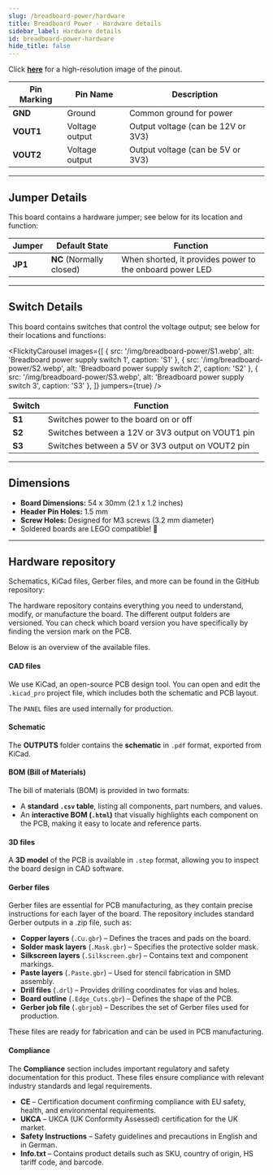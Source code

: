 ```yaml
---
slug: /breadboard-power/hardware
title: Breadboard Power - Hardware details
sidebar_label: Hardware details
id: breadboard-power-hardware
hide_title: false
---
```


<CenteredImage src="/img/breadboard-power/pinout.png" alt="Pinout" />

Click [**here**](/img/breadboard-power/pinout.png) for a high-resolution image of the pinout.

| Pin Marking | Pin Name | Description                                     |
| ----------- | -------- | ----------------------------------------------- |
| **GND**     | Ground   | Common ground for power            |
| **VOUT1**   | Voltage output   | Output voltage (can be 12V or 3V3)    |
| **VOUT2**   | Voltage output   | Output voltage (can be 5V or 3V3)     |

---

## Jumper Details

This board contains a hardware jumper; see below for its location and function:

<CenteredImage src="/img/breadboard-power/jp1.webp" alt="Breadboard power jumper location" width="550px" />

| Jumper  | Default State            | Function                                                                                          |
| ------- | ------------------------ | ------------------------------------------------------------------------------------------------- |
| **JP1** | **NC** (Normally closed) | When shorted, it provides power to the onboard power LED                              |

---

## Switch Details

This board contains switches that control the voltage output; see below for their locations and functions:

<FlickityCarousel
  images={[
    { src: '/img/breadboard-power/S1.webp', alt: 'Breadboard power supply switch 1', caption: 'S1' },
    { src: '/img/breadboard-power/S2.webp', alt: 'Breadboard power supply switch 2', caption: 'S2' },
    { src: '/img/breadboard-power/S3.webp', alt: 'Breadboard power supply switch 3', caption: 'S3' },
  ]}
  jumpers={true}
/>

| Switch  | Function                                    |
| ------- | ------------------------------------------- |
| **S1**  | Switches power to the board on or off          |
| **S2**  | Switches between a 12V or 3V3 output on VOUT1 pin |
| **S3**  | Switches between a 5V or 3V3 output on VOUT2 pin |

---

## Dimensions

- **Board Dimensions:** 54 x 30mm (2.1 x 1.2 inches)
- **Header Pin Holes:** 1.5 mm
- **Screw Holes:** Designed for M3 screws (3.2 mm diameter)
- Soldered boards are LEGO compatible! 🧱

---

## Hardware repository

Schematics, KiCad files, Gerber files, and more can be found in the GitHub repository:

<QuickLink 
  title="Breadboard power supply board Hardware Design" 
  description="GitHub hardware repository for this product"
  url="https://github.com/SolderedElectronics/Breadboard-power-supply-board-hardware-design" 
/> 

The hardware repository contains everything you need to understand, modify, or manufacture the board. The different output folders are versioned. You can check which board version you have specifically by finding the version mark on the PCB.

Below is an overview of the available files.  

#### CAD files

We use KiCad, an open-source PCB design tool. You can open and edit the `.kicad_pro` project file, which includes both the schematic and PCB layout.  

The `PANEL` files are used internally for production.  

#### Schematic

The **OUTPUTS** folder contains the **schematic** in `.pdf` format, exported from KiCad.

#### BOM (Bill of Materials)

The bill of materials (BOM) is provided in two formats:  

- A **standard `.csv` table**, listing all components, part numbers, and values.  
- An **interactive BOM (`.html`)** that visually highlights each component on the PCB, making it easy to locate and reference parts.  

#### 3D files

A **3D model** of the PCB is available in `.step` format, allowing you to inspect the board design in CAD software.  

#### Gerber files 

Gerber files are essential for PCB manufacturing, as they contain precise instructions for each layer of the board. The repository includes standard Gerber outputs in a .zip file, such as:  

- **Copper layers** (`.Cu.gbr`) – Defines the traces and pads on the board.  
- **Solder mask layers** (`.Mask.gbr`) – Specifies the protective solder mask.  
- **Silkscreen layers** (`.Silkscreen.gbr`) – Contains text and component markings.  
- **Paste layers** (`.Paste.gbr`) – Used for stencil fabrication in SMD assembly.  
- **Drill files** (`.drl`) – Provides drilling coordinates for vias and holes.  
- **Board outline** (`.Edge_Cuts.gbr`) – Defines the shape of the PCB.  
- **Gerber job file** (`.gbrjob`) – Describes the set of Gerber files used for production.  

These files are ready for fabrication and can be used in PCB manufacturing.

#### Compliance  

The **Compliance** section includes important regulatory and safety documentation for this product. These files ensure compliance with relevant industry standards and legal requirements.  

- **CE** – Certification document confirming compliance with EU safety, health, and environmental requirements.  
- **UKCA** – UKCA (UK Conformity Assessed) certification for the UK market.  
- **Safety Instructions** – Safety guidelines and precautions in English and in German.
- **Info.txt** – Contains product details such as SKU, country of origin, HS tariff code, and barcode.